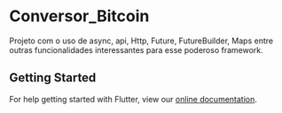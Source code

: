 # Conversor_Bitcoin

Projeto com o uso de async, api, Http, Future, FutureBuilder, Maps entre outras funcionalidades interessantes para esse poderoso framework.

## Getting Started

For help getting started with Flutter, view our 
[online documentation](https://flutter.dev/docs).
